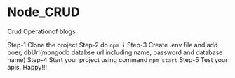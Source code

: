 # Node_CRUD
Crud Operationof blogs

Step-1
  Clone the project
Step-2
  do `npm i`
Step-3
  Create .env file and add poer, dbUrl(mongodb databse url including name, password and database name)
Step-4
  Start your project using command `npm start`
Step-5
  Test your apis, Happy!!!
